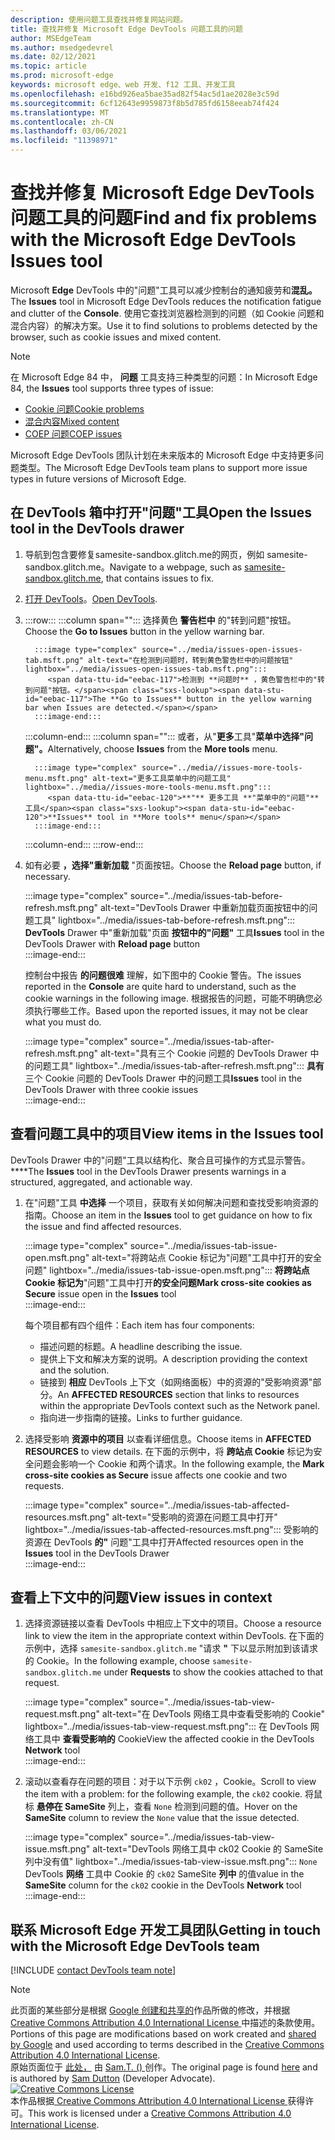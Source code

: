 ```yaml
---
description: 使用问题工具查找并修复网站问题。
title: 查找并修复 Microsoft Edge DevTools 问题工具的问题
author: MSEdgeTeam
ms.author: msedgedevrel
ms.date: 02/12/2021
ms.topic: article
ms.prod: microsoft-edge
keywords: microsoft edge、web 开发、f12 工具、开发工具
ms.openlocfilehash: e16bd926ea5bae35ad82f54ac5d1ae2028e3c59d
ms.sourcegitcommit: 6cf12643e9959873f8b5d785fd6158eeab74f424
ms.translationtype: MT
ms.contentlocale: zh-CN
ms.lasthandoff: 03/06/2021
ms.locfileid: "11398971"
---
```

<!-- Copyright Sam Dutton 

   Licensed under the Apache License, Version 2.0 (the "License");
   you may not use this file except in compliance with the License.
   You may obtain a copy of the License at

       https://www.apache.org/licenses/LICENSE-2.0

   Unless required by applicable law or agreed to in writing, software
   distributed under the License is distributed on an "AS IS" BASIS,
   WITHOUT WARRANTIES OR CONDITIONS OF ANY KIND, either express or implied.
   See the License for the specific language governing permissions and
   limitations under the License.  -->  

# <a name="find-and-fix-problems-with-the-microsoft-edge-devtools-issues-tool"></a><span data-ttu-id="eebac-104">查找并修复 Microsoft Edge DevTools 问题工具的问题</span><span class="sxs-lookup"><span data-stu-id="eebac-104">Find and fix problems with the Microsoft Edge DevTools Issues tool</span></span>  

<span data-ttu-id="eebac-105">Microsoft **Edge** DevTools 中的"问题"工具可以减少控制台的通知疲劳和**混乱。**</span><span class="sxs-lookup"><span data-stu-id="eebac-105">The **Issues** tool in Microsoft Edge DevTools reduces the notification fatigue and clutter of the **Console**.</span></span>  <span data-ttu-id="eebac-106">使用它查找浏览器检测到的问题（如 Cookie 问题和混合内容）的解决方案。</span><span class="sxs-lookup"><span data-stu-id="eebac-106">Use it to find solutions to problems detected by the browser, such as cookie issues and mixed content.</span></span>  

> [!NOTE]
> <span data-ttu-id="eebac-107">在 Microsoft Edge 84 中， **问题** 工具支持三种类型的问题：</span><span class="sxs-lookup"><span data-stu-id="eebac-107">In Microsoft Edge 84, the **Issues** tool supports three types of issue:</span></span>  
> *   [<span data-ttu-id="eebac-108">Cookie 问题</span><span class="sxs-lookup"><span data-stu-id="eebac-108">Cookie problems</span></span>][MDNSameSiteCookies]  
> *   [<span data-ttu-id="eebac-109">混合内容</span><span class="sxs-lookup"><span data-stu-id="eebac-109">Mixed content</span></span>][MDNMixedContent]  
> *   [<span data-ttu-id="eebac-110">COEP 问题</span><span class="sxs-lookup"><span data-stu-id="eebac-110">COEP issues</span></span>][W3CCOEPSpec]
> 
> <span data-ttu-id="eebac-111">Microsoft Edge DevTools 团队计划在未来版本的 Microsoft Edge 中支持更多问题类型。</span><span class="sxs-lookup"><span data-stu-id="eebac-111">The Microsoft Edge DevTools team plans to support more issue types in future versions of Microsoft Edge.</span></span>  

## <a name="open-the-issues-tool-in-the-devtools-drawer"></a><span data-ttu-id="eebac-112">在 DevTools 箱中打开"问题"工具</span><span class="sxs-lookup"><span data-stu-id="eebac-112">Open the Issues tool in the DevTools drawer</span></span>  

1.  <span data-ttu-id="eebac-113">导航到包含要修复samesite-sandbox.glitch.me的网页[][GlitchSamesiteSandbox]，例如 samesite-sandbox.glitch.me。</span><span class="sxs-lookup"><span data-stu-id="eebac-113">Navigate to a webpage, such as [samesite-sandbox.glitch.me][GlitchSamesiteSandbox], that contains issues to fix.</span></span>  
1.  <span data-ttu-id="eebac-114">[打开 DevTools][DevtoolsOpen]。</span><span class="sxs-lookup"><span data-stu-id="eebac-114">[Open DevTools][DevtoolsOpen].</span></span>  
1.  :::row:::
       :::column span="":::
          <span data-ttu-id="eebac-115">选择黄色 **警告栏中** 的"转到问题"按钮。</span><span class="sxs-lookup"><span data-stu-id="eebac-115">Choose the **Go to Issues** button in the yellow warning bar.</span></span>  
          
          :::image type="complex" source="../media/issues-open-issues-tab.msft.png" alt-text="在检测到问题时，转到黄色警告栏中的问题按钮" lightbox="../media/issues-open-issues-tab.msft.png":::
             <span data-ttu-id="eebac-117">检测到 **问题时** ，黄色警告栏中的"转到问题"按钮。</span><span class="sxs-lookup"><span data-stu-id="eebac-117">The **Go to Issues** button in the yellow warning bar when Issues are detected.</span></span>  
          :::image-end:::  
       :::column-end:::
       :::column span="":::
          <span data-ttu-id="eebac-118">或者，从"**更多**工具"**菜单中选择"问题"。**</span><span class="sxs-lookup"><span data-stu-id="eebac-118">Alternatively, choose **Issues** from the **More tools** menu.</span></span>  
          
          :::image type="complex" source="../media//issues-more-tools-menu.msft.png" alt-text="更多工具菜单中的问题工具" lightbox="../media//issues-more-tools-menu.msft.png":::
             <span data-ttu-id="eebac-120">**"** 更多工具 **"菜单中的"问题"** 工具</span><span class="sxs-lookup"><span data-stu-id="eebac-120">**Issues** tool in **More tools** menu</span></span>  
          :::image-end:::  
       :::column-end:::
    :::row-end:::
    
1.  <span data-ttu-id="eebac-121">如有必要 **，选择"重新加载** "页面按钮。</span><span class="sxs-lookup"><span data-stu-id="eebac-121">Choose the **Reload page** button, if necessary.</span></span>  
    
    :::image type="complex" source="../media/issues-tab-before-refresh.msft.png" alt-text="DevTools Drawer 中重新加载页面按钮中的问题工具" lightbox="../media/issues-tab-before-refresh.msft.png":::
       <span data-ttu-id="eebac-123">**DevTools** Drawer 中"重新加载"页面 **按钮中的"问题"** 工具</span><span class="sxs-lookup"><span data-stu-id="eebac-123">**Issues** tool in the DevTools Drawer with **Reload page** button</span></span>  
    :::image-end:::  

    <span data-ttu-id="eebac-124">控制台中报告 **的问题很难** 理解，如下图中的 Cookie 警告。</span><span class="sxs-lookup"><span data-stu-id="eebac-124">The issues reported in the **Console** are quite hard to understand, such as the cookie warnings in the following image.</span></span>  <span data-ttu-id="eebac-125">根据报告的问题，可能不明确您必须执行哪些工作。</span><span class="sxs-lookup"><span data-stu-id="eebac-125">Based upon the reported issues, it may not be clear what you must do.</span></span>  
    
    :::image type="complex" source="../media/issues-tab-after-refresh.msft.png" alt-text="具有三个 Cookie 问题的 DevTools Drawer 中的问题工具" lightbox="../media/issues-tab-after-refresh.msft.png":::
       <span data-ttu-id="eebac-127">**具有** 三个 Cookie 问题的 DevTools Drawer 中的问题工具</span><span class="sxs-lookup"><span data-stu-id="eebac-127">**Issues** tool in the DevTools Drawer with three cookie issues</span></span>  
    :::image-end:::  
    
## <a name="view-items-in-the-issues-tool"></a><span data-ttu-id="eebac-128">查看问题工具中的项目</span><span class="sxs-lookup"><span data-stu-id="eebac-128">View items in the Issues tool</span></span>  

<span data-ttu-id="eebac-129">DevTools Drawer 中的"问题"工具以结构化、聚合且可操作的方式显示警告。 \*\*\*\*</span><span class="sxs-lookup"><span data-stu-id="eebac-129">The **Issues** tool in the DevTools Drawer presents warnings in a structured, aggregated, and actionable way.</span></span>  

1.  <span data-ttu-id="eebac-130">在"问题"工具 **中选择** 一个项目，获取有关如何解决问题和查找受影响资源的指南。</span><span class="sxs-lookup"><span data-stu-id="eebac-130">Choose an item in the **Issues** tool to get guidance on how to fix the issue and find affected resources.</span></span>  
    
    :::image type="complex" source="../media/issues-tab-issue-open.msft.png" alt-text="将跨站点 Cookie 标记为"问题"工具中打开的安全问题" lightbox="../media/issues-tab-issue-open.msft.png":::
       <span data-ttu-id="eebac-132">**将跨站点 Cookie 标记为**"问题"工具中打开**的安全问题**</span><span class="sxs-lookup"><span data-stu-id="eebac-132">**Mark cross-site cookies as Secure** issue open in the **Issues** tool</span></span>  
    :::image-end:::  
    
    <span data-ttu-id="eebac-133">每个项目都有四个组件：</span><span class="sxs-lookup"><span data-stu-id="eebac-133">Each item has four components:</span></span>  
    
    *   <span data-ttu-id="eebac-134">描述问题的标题。</span><span class="sxs-lookup"><span data-stu-id="eebac-134">A headline describing the issue.</span></span>  
    *   <span data-ttu-id="eebac-135">提供上下文和解决方案的说明。</span><span class="sxs-lookup"><span data-stu-id="eebac-135">A description providing the context and the solution.</span></span>  
    *   <span data-ttu-id="eebac-136">链接到 **相应** DevTools 上下文（如网络面板）中的资源的"受影响资源"部分。</span><span class="sxs-lookup"><span data-stu-id="eebac-136">An **AFFECTED RESOURCES** section that links to resources within the appropriate DevTools context such as the Network panel.</span></span>  
    *   <span data-ttu-id="eebac-137">指向进一步指南的链接。</span><span class="sxs-lookup"><span data-stu-id="eebac-137">Links to further guidance.</span></span>  
    
1.  <span data-ttu-id="eebac-138">选择受影响 **资源中的项目** 以查看详细信息。</span><span class="sxs-lookup"><span data-stu-id="eebac-138">Choose items in **AFFECTED RESOURCES** to view details.</span></span>  <span data-ttu-id="eebac-139">在下面的示例中，将 **跨站点 Cookie** 标记为安全问题会影响一个 Cookie 和两个请求。</span><span class="sxs-lookup"><span data-stu-id="eebac-139">In the following example, the **Mark cross-site cookies as Secure** issue affects one cookie and two requests.</span></span>  
    
    :::image type="complex" source="../media/issues-tab-affected-resources.msft.png" alt-text="受影响的资源在问题工具中打开" lightbox="../media/issues-tab-affected-resources.msft.png":::
       <span data-ttu-id="eebac-141">受影响的资源在 DevTools **的"** 问题"工具中打开</span><span class="sxs-lookup"><span data-stu-id="eebac-141">Affected resources open in the **Issues** tool in the DevTools Drawer</span></span>  
    :::image-end:::  
    
## <a name="view-issues-in-context"></a><span data-ttu-id="eebac-142">查看上下文中的问题</span><span class="sxs-lookup"><span data-stu-id="eebac-142">View issues in context</span></span>  

1.  <span data-ttu-id="eebac-143">选择资源链接以查看 DevTools 中相应上下文中的项目。</span><span class="sxs-lookup"><span data-stu-id="eebac-143">Choose a resource link to view the item in the appropriate context within DevTools.</span></span>  <span data-ttu-id="eebac-144">在下面的示例中，选择 `samesite-sandbox.glitch.me` "请求 **"** 下以显示附加到该请求的 Cookie。</span><span class="sxs-lookup"><span data-stu-id="eebac-144">In the following example, choose `samesite-sandbox.glitch.me` under **Requests** to show the cookies attached to that request.</span></span>  
    
    :::image type="complex" source="../media/issues-tab-view-request.msft.png" alt-text="在 DevTools 网络工具中查看受影响的 Cookie" lightbox="../media/issues-tab-view-request.msft.png":::
       <span data-ttu-id="eebac-146">在 DevTools 网络工具中 **查看受影响的** Cookie</span><span class="sxs-lookup"><span data-stu-id="eebac-146">View the affected cookie in the DevTools **Network** tool</span></span>  
    :::image-end:::  

1.  <span data-ttu-id="eebac-147">滚动以查看存在问题的项目：对于以下示例 `ck02` ，Cookie。</span><span class="sxs-lookup"><span data-stu-id="eebac-147">Scroll to view the item with a problem:  for the following example, the `ck02` cookie.</span></span>  <span data-ttu-id="eebac-148">将鼠标 **悬停在 SameSite** 列上，查看 `None` 检测到问题的值。</span><span class="sxs-lookup"><span data-stu-id="eebac-148">Hover on the **SameSite** column to review the `None` value that the issue detected.</span></span>  
    
    :::image type="complex" source="../media/issues-tab-view-issue.msft.png" alt-text="DevTools 网络工具中 ck02 Cookie 的 SameSite 列中没有值" lightbox="../media/issues-tab-view-issue.msft.png":::
       `None` <span data-ttu-id="eebac-150">DevTools **网络** 工具中 Cookie 的 `ck02` SameSite **列中** 的值</span><span class="sxs-lookup"><span data-stu-id="eebac-150">value in the **SameSite** column for the `ck02` cookie in the DevTools **Network** tool</span></span>  
    :::image-end:::  

## <a name="getting-in-touch-with-the-microsoft-edge-devtools-team"></a><span data-ttu-id="eebac-151">联系 Microsoft Edge 开发工具团队</span><span class="sxs-lookup"><span data-stu-id="eebac-151">Getting in touch with the Microsoft Edge DevTools team</span></span>  

[!INCLUDE [contact DevTools team note](../includes/contact-devtools-team-note.md)]  

<!-- links -->  

[DevtoolsOpen]: ../open/index.md "打开 Microsoft Edge DevTools | Microsoft Docs"  

[GlitchSamesiteSandbox]: https://samesite-sandbox.glitch.me "SameSite cookie 测试|小故障"  

[MDNSameSiteCookies]: https://developer.mozilla.org/docs/Web/HTTP/Headers/Set-Cookie/SameSite "SameSite cookie |MDN"  
[MDNMixedContent]: https://developer.mozilla.org/docs/Web/Security/Mixed_content "混合内容|MDN"  

[W3CCOEPSpec]: https://wicg.github.io/cross-origin-embedder-policy "跨源嵌入者策略|Web Incubator 社区组"  

> [!NOTE]
> <span data-ttu-id="eebac-157">此页面的某些部分是根据 [Google 创建和共享的][GoogleSitePolicies]作品所做的修改，并根据[ Creative Commons Attribution 4.0 International License ][CCA4IL]中描述的条款使用。</span><span class="sxs-lookup"><span data-stu-id="eebac-157">Portions of this page are modifications based on work created and [shared by Google][GoogleSitePolicies] and used according to terms described in the [Creative Commons Attribution 4.0 International License][CCA4IL].</span></span>  
> <span data-ttu-id="eebac-158">原始页面位于 [此处，](https://developers.google.com/web/tools/chrome-devtools/issues/index) 由 [Sam.T. (\) ][SamDutton] 创作。</span><span class="sxs-lookup"><span data-stu-id="eebac-158">The original page is found [here](https://developers.google.com/web/tools/chrome-devtools/issues/index) and is authored by [Sam Dutton][SamDutton] \(Developer Advocate\).</span></span>  
[![Creative Commons License][CCby4Image]][CCA4IL]  
<span data-ttu-id="eebac-160">本作品根据[ Creative Commons Attribution 4.0 International License ][CCA4IL]获得许可。</span><span class="sxs-lookup"><span data-stu-id="eebac-160">This work is licensed under a [Creative Commons Attribution 4.0 International License][CCA4IL].</span></span>  

[CCA4IL]: https://creativecommons.org/licenses/by/4.0  
[CCby4Image]: https://i.creativecommons.org/l/by/4.0/88x31.png  
[GoogleSitePolicies]: https://developers.google.com/terms/site-policies  
[KayceBasques]: https://developers.google.com/web/resources/contributors/kaycebasques  
[SamDutton]: https://developers.google.com/web/resources/contributors/samdutton  
